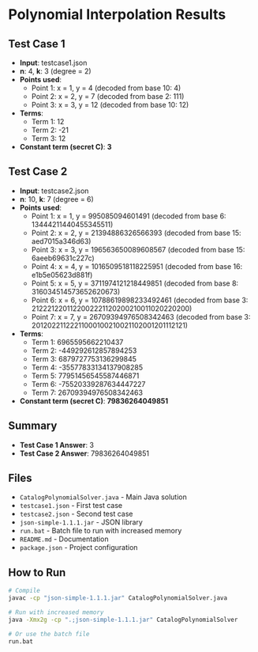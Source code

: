 # Polynomial Interpolation Results

## Test Case 1
- **Input**: testcase1.json
- **n**: 4, **k**: 3 (degree = 2)
- **Points used**:
  - Point 1: x = 1, y = 4 (decoded from base 10: 4)
  - Point 2: x = 2, y = 7 (decoded from base 2: 111)
  - Point 3: x = 3, y = 12 (decoded from base 10: 12)
- **Terms**:
  - Term 1: 12
  - Term 2: -21
  - Term 3: 12
- **Constant term (secret C)**: **3**

## Test Case 2
- **Input**: testcase2.json
- **n**: 10, **k**: 7 (degree = 6)
- **Points used**:
  - Point 1: x = 1, y = 995085094601491 (decoded from base 6: 13444211440455345511)
  - Point 2: x = 2, y = 21394886326566393 (decoded from base 15: aed7015a346d63)
  - Point 3: x = 3, y = 196563650089608567 (decoded from base 15: 6aeeb69631c227c)
  - Point 4: x = 4, y = 1016509518118225951 (decoded from base 16: e1b5e05623d881f)
  - Point 5: x = 5, y = 3711974121218449851 (decoded from base 8: 316034514573652620673)
  - Point 6: x = 6, y = 10788619898233492461 (decoded from base 3: 2122212201122002221120200210011020220200)
  - Point 7: x = 7, y = 26709394976508342463 (decoded from base 3: 20120221122211000100210021102001201112121)
- **Terms**:
  - Term 1: 6965595662210437
  - Term 2: -449292612857894253
  - Term 3: 6879727753136299845
  - Term 4: -35577833134137908285
  - Term 5: 77951456545587446871
  - Term 6: -75520339287634447227
  - Term 7: 26709394976508342463
- **Constant term (secret C)**: **79836264049851**

## Summary
- **Test Case 1 Answer**: 3
- **Test Case 2 Answer**: 79836264049851

## Files
- `CatalogPolynomialSolver.java` - Main Java solution
- `testcase1.json` - First test case
- `testcase2.json` - Second test case
- `json-simple-1.1.1.jar` - JSON library
- `run.bat` - Batch file to run with increased memory
- `README.md` - Documentation
- `package.json` - Project configuration

## How to Run
```bash
# Compile
javac -cp "json-simple-1.1.1.jar" CatalogPolynomialSolver.java

# Run with increased memory
java -Xmx2g -cp ".;json-simple-1.1.1.jar" CatalogPolynomialSolver

# Or use the batch file
run.bat
``` 